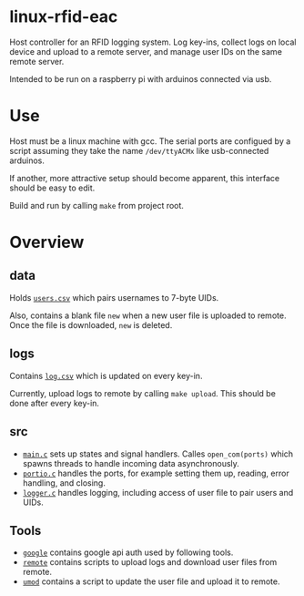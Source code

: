# linux-rfid-eac
Host controller for an RFID logging system. Log key-ins, collect logs on local device and upload to a remote server, and manage user IDs on the same remote server.

Intended to be run on a raspberry pi with arduinos connected via usb.

# Use
Host must be a linux machine with gcc.
The serial ports are configued by a script assuming they take the name `/dev/ttyACMx` like usb-connected arduinos.

If another, more attractive setup should become apparent, this interface should be easy to edit.

Build and run by calling `make` from project root.

# Overview

## data
Holds [`users.csv`](data/users.csv) which pairs usernames to 7-byte UIDs.

Also, contains a blank file `new` when a new user file is uploaded to remote. Once the file is downloaded, `new` is deleted.

## logs
Contains [`log.csv`](logs/log.csv) which is updated on every key-in.

Currently, upload logs to remote by calling `make upload`. This should be done after every key-in.

## src
* [`main.c`](src/main.c) sets up states and signal handlers. Calles `open_com(ports)` which spawns threads to handle incoming data asynchronously.
* [`portio.c`](src/portio.c) handles the ports, for example setting them up, reading, error handling, and closing.
* [`logger.c`](src/logger.c) handles logging, including access of user file to pair users and UIDs.

## Tools
* [`google`](tool/google/) contains google api auth used by following tools.
* [`remote`](tool/remote/) contains scripts to upload logs and download user files from remote.
* [`umod`](tool/umod/) contains a script to update the user file and upload it to remote.